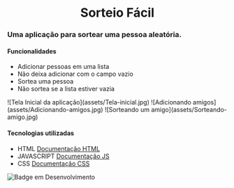 <h1 align="center">Sorteio Fácil</h1>

<h3>Uma aplicação para sortear uma pessoa aleatória.</h3>

<div>
    <h4>Funcionalidades</h4>
    <ul>
        <li>Adicionar pessoas em uma lista</li>
        <li>Não deixa adicionar com o campo vazio</li>
        <li>Sortea uma pessoa</li>
        <li>Não sortea se a lista estiver vazia</li>
    </ul>
</div>

<div>
<!-- colocar imagens do APP funcionando -->
![Tela Inicial da aplicação](assets/Tela-inicial.jpg)
![Adicionando amigos](assets/Adicionando-amigos.jpg)
![Sorteando um amigo](assets/Sorteando-amigo.jpg)    
</div>

<div>
    <h4>Tecnologias utilizadas</h4>
    <ul>
        <li>HTML <a href="https://developer.mozilla.org/pt-BR/docs/Web/HTML">Documentação HTML</a></li>
        <li>JAVASCRIPT <a href="https://developer.mozilla.org/pt-BR/docs/Web/JavaScript">Documentação JS</a></li>
        <li>CSS <a href="https://developer.mozilla.org/pt-BR/docs/Web/CSS">Documentação CSS</a></li>        
    </ul> 
</div>

![Badge em Desenvolvimento](http://img.shields.io/static/v1?label=STATUS&message=EM%20DESENVOLVIMENTO&color=GREEN&style=for-the-badge)
